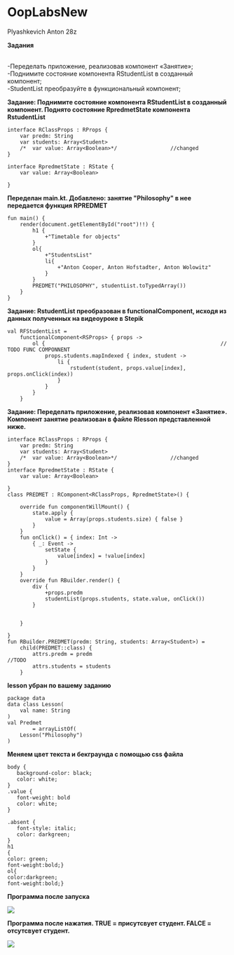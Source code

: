 # OopLabsNew
Plyashkevich Anton 28z

**Задания**

<br>-Переделать приложение, реализовав компонент «Занятие»;
<br>-Поднимите состояние компонента RStudentList в созданный компонент;
<br>-StudentList преобразуйте в функциональный компонент;


**Задание: Поднимите состояние компонента RStudentList в созданный компонент. Поднято состояние RpredmetState компонента RstudentList**
```
interface RClassProps : RProps {
    var predm: String
    var students: Array<Student>
    /*  var value: Array<Boolean>*/                 //changed
}

interface RpredmetState : RState {
    var value: Array<Boolean>

}

```
**Переделан main.kt. Добавлено: занятие "Philosophy" в нее передается функция RPREDMET** 
```
fun main() {
    render(document.getElementById("root")!!) {
        h1 {
            +"Timetable for objects"
        }
        ol{
            +"StudentsList"
            li{
                +"Anton Cooper, Anton Hofstadter, Anton Wolowitz"
            }
        }
        PREDMET("PHILOSOPHY", studentList.toTypedArray())
    }
}
```
**Задание: RstudentList преобразован в functionalComponent, исходя из данных полученных на видеоуроке в Stepik**
```
val RFStudentList =
    functionalComponent<RSProps> { props ->
        ol {                                                        // TODO FUNC COMPONNENT
            props.students.mapIndexed { index, student ->
                li {
                    rstudent(student, props.value[index], props.onClick(index))
                }
            }
        }
    }

```
**Задание: Переделать приложение, реализовав компонент «Занятие». Компонент занятие реализован в файле Rlesson представленной ниже.**
```
interface RClassProps : RProps {
    var predm: String
    var students: Array<Student>
    /*  var value: Array<Boolean>*/                 //changed
}
interface RpredmetState : RState {
    var value: Array<Boolean>

}
class PREDMET : RComponent<RClassProps, RpredmetState>() {

    override fun componentWillMount() {
        state.apply {
            value = Array(props.students.size) { false }
        }
    }
    fun onClick() = { index: Int ->
        { _: Event ->
            setState {
                value[index] = !value[index]
            }
        }
    }
    override fun RBuilder.render() {
        div {
            +props.predm
            studentList(props.students, state.value, onClick())
        }


    }

}
fun RBuilder.PREDMET(predm: String, students: Array<Student>) =
    child(PREDMET::class) {
        attrs.predm = predm                                             //TODO
        attrs.students = students
    }
```
**lesson убран по вашему заданию**
```
package data
data class Lesson(
    val name: String
)
val Predmet
        = arrayListOf(
    Lesson("Philosophy")
)
```
**Меняем цвет текста и бекграунда с помощью css файла** 
 ```
body {
    background-color: black;
    color: white;
}
.value {
    font-weight: bold
    color: white;
}

.absent {
    font-style: italic;
    color: darkgreen;
}
h1
{
color: green;
font-weight:bold;}
ol{
color:darkgreen;
font-weight:bold;}
```

**Программа после запуска**

<img src=https://cdn.discordapp.com/attachments/407510344509030400/693049005466189944/unknown.png>

 **Программа после нажатия. TRUE = присутсвует студент. FALCE = отсутсвует студент.**

<img src=https://cdn.discordapp.com/attachments/407510344509030400/693049047824597162/unknown.png>
